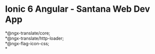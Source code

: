 # Ionic 6 Angular - Santana Web Dev App  

*@ngx-translate/core;  
*@ngx-translate/http-loader;  
*@ngx-flag-icon-css;  
*